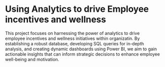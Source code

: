 # Using Analytics to drive  Employee incentives and wellness

This project focuses on harnessing the power of analytics to drive employee incentives and wellness initiatives within organizatin. By establishing a robust database, developing SQL queries for in-depth analysis, and creating dynamic dashboards using Power BI, we aim to gain actionable insights that can inform strategic decisions to enhance employee well-being and motivation.



